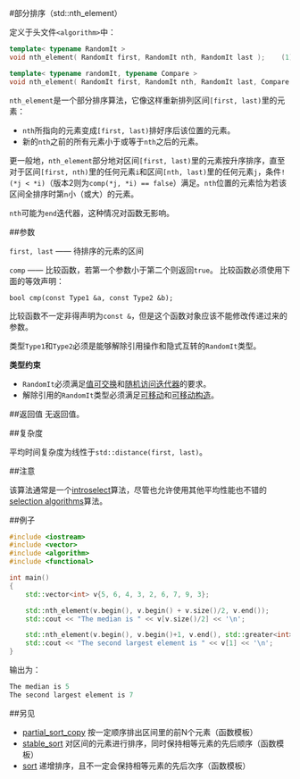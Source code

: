 #部分排序（std::nth_element）

定义于头文件`<algorithm>`中：

```C++
template< typename RandomIt >
void nth_element( RandomIt first, RandomIt nth, RandomIt last );    (1)
```
```C++
template< typename randomIt, typename Compare >
void nth_element( RandomIt first, RandomIt nth, RandomIt last, Compare comp );       (2)
```

`nth_element`是一个部分排序算法，它像这样重新排列区间`[first, last)`里的元素：

- `nth`所指向的元素变成`[first, last)`排好序后该位置的元素。
- 新的`nth`之前的所有元素小于或等于`nth`之后的元素。

更一般地，`nth_element`部分地对区间`[first, last)`里的元素按升序排序，直至对于区间`[first, nth)`里的任何元素`i`和区间`[nth, last)`里的任何元素`j`，条件`!(*j < *i)`（版本2则为`comp(*j, *i) == false`）满足。`nth`位置的元素恰为若该区间全排序时第`n`小（或大）的元素。

`nth`可能为`end`迭代器，这种情况对函数无影响。

##参数

`first, last` —— 待排序的元素的区间

`comp` —— 比较函数，若第一个参数小于第二个则返回`true`。
       比较函数必须使用下面的等效声明：

`bool cmp(const Type1 &a, const Type2 &b);`

比较函数不一定非得声明为`const &`，但是这个函数对象应该不能修改传递过来的参数。

类型`Type1`和`Type2`必须是能够解除引用操作和隐式互转的`RandomIt`类型。

**类型约束**
- `RandomIt`必须满足[值可交换](../concept/ValueSwappable.md)和[随机访问迭代器](http://en.cppreference.com/w/cpp/concept/RandomAccessIterator)的要求。
- 解除引用的`RandomIt`类型必须满足[可移动](../concept/MoveAssignable.md)和[可移动构造](../concept/MoveConstructible.md)。

##返回值
无返回值。

##复杂度

平均时间复杂度为线性于`std::distance(first, last)`。

##注意

该算法通常是一个[introselect](http://en.wikipedia.org/wiki/Introselect)算法，尽管也允许使用其他平均性能也不错的[selection algorithms](http://en.wikipedia.org/wiki/Selection_algorithm)算法。

##例子

```C++
#include <iostream>
#include <vector>
#include <algorithm>
#include <functional>

int main()
{
    std::vector<int> v{5, 6, 4, 3, 2, 6, 7, 9, 3};

    std::nth_element(v.begin(), v.begin() + v.size()/2, v.end());
    std::cout << "The median is " << v[v.size()/2] << '\n';

    std::nth_element(v.begin(), v.begin()+1, v.end(), std::greater<int>());
    std::cout << "The second largest element is " << v[1] << '\n';
}
```

输出为：

```C++
The median is 5
The second largest element is 7
```

##另见

- [partial_sort_copy](partial_sort_copy.md)   按一定顺序排出区间里的前N个元素（函数模板）
- [stable_sort](stable_sort.md)    对区间的元素进行排序，同时保持相等元素的先后顺序（函数模板）
- [sort](stable_sort.md)     递增排序，且不一定会保持相等元素的先后次序（函数模板）
